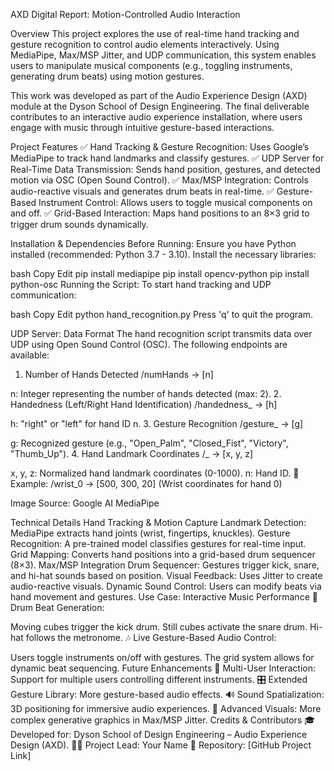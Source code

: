 AXD Digital Report: Motion-Controlled Audio Interaction


Overview
This project explores the use of real-time hand tracking and gesture recognition to control audio elements interactively. Using MediaPipe, Max/MSP Jitter, and UDP communication, this system enables users to manipulate musical components (e.g., toggling instruments, generating drum beats) using motion gestures.

This work was developed as part of the Audio Experience Design (AXD) module at the Dyson School of Design Engineering. The final deliverable contributes to an interactive audio experience installation, where users engage with music through intuitive gesture-based interactions.

Project Features
✅ Hand Tracking & Gesture Recognition: Uses Google’s MediaPipe to track hand landmarks and classify gestures.
✅ UDP Server for Real-Time Data Transmission: Sends hand position, gestures, and detected motion via OSC (Open Sound Control).
✅ Max/MSP Integration: Controls audio-reactive visuals and generates drum beats in real-time.
✅ Gesture-Based Instrument Control: Allows users to toggle musical components on and off.
✅ Grid-Based Interaction: Maps hand positions to an 8×3 grid to trigger drum sounds dynamically.

Installation & Dependencies
Before Running:
Ensure you have Python installed (recommended: Python 3.7 - 3.10). Install the necessary libraries:

bash
Copy
Edit
pip install mediapipe
pip install opencv-python
pip install python-osc
Running the Script:
To start hand tracking and UDP communication:

bash
Copy
Edit
python hand_recognition.py
Press 'q' to quit the program.

UDP Server: Data Format
The hand recognition script transmits data over UDP using Open Sound Control (OSC). The following endpoints are available:

1. Number of Hands Detected
/numHands -> [n]

n: Integer representing the number of hands detected (max: 2).
2. Handedness (Left/Right Hand Identification)
/handedness_<n> -> [h]

h: "right" or "left" for hand ID n.
3. Gesture Recognition
/gesture_<n> -> [g]

g: Recognized gesture (e.g., "Open_Palm", "Closed_Fist", "Victory", "Thumb_Up").
4. Hand Landmark Coordinates
/<landmark name>_<n> -> [x, y, z]

x, y, z: Normalized hand landmark coordinates (0-1000).
n: Hand ID.
📌 Example:
/wrist_0 -> [500, 300, 20] (Wrist coordinates for hand 0)


Image Source: Google AI MediaPipe

Technical Details
Hand Tracking & Motion Capture
Landmark Detection: MediaPipe extracts hand joints (wrist, fingertips, knuckles).
Gesture Recognition: A pre-trained model classifies gestures for real-time input.
Grid Mapping: Converts hand positions into a grid-based drum sequencer (8×3).
Max/MSP Integration
Drum Sequencer: Gestures trigger kick, snare, and hi-hat sounds based on position.
Visual Feedback: Uses Jitter to create audio-reactive visuals.
Dynamic Sound Control: Users can modify beats via hand movement and gestures.
Use Case: Interactive Music Performance
🎵 Drum Beat Generation:

Moving cubes trigger the kick drum.
Still cubes activate the snare drum.
Hi-hat follows the metronome.
🎶 Live Gesture-Based Audio Control:

Users toggle instruments on/off with gestures.
The grid system allows for dynamic beat sequencing.
Future Enhancements
📡 Multi-User Interaction: Support for multiple users controlling different instruments.
🎛️ Extended Gesture Library: More gesture-based audio effects.
🔊 Sound Spatialization: 3D positioning for immersive audio experiences.
🎨 Advanced Visuals: More complex generative graphics in Max/MSP Jitter.
Credits & Contributors
🎓 Developed for: Dyson School of Design Engineering – Audio Experience Design (AXD).
👨‍💻 Project Lead: Your Name
🔗 Repository: [GitHub Project Link]

